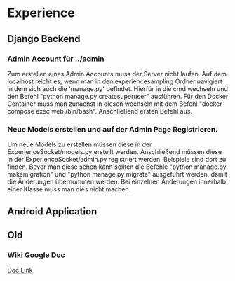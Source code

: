 # Experience 
## Django Backend
### Admin Account für ../admin
Zum erstellen eines Admin Accounts muss der Server nicht laufen. Auf dem
localhost reicht es, wenn man in den experiencesampling Ordner navigiert in dem
sich auch die 'manage.py' befindet. Hierfür in die cmd wechseln und den Befehl
"python manage.py createsuperuser" ausführen. Für den Docker Container muss 
man zunächst in diesen wechseln mit dem Befehl "docker-compose exec web /bin/bash".
Anschließend ersten Befehl aus.
### Neue Models erstellen und auf der Admin Page Registrieren.
Um neue Models zu erstellen müssen diese in der ExperienceSocket/models.py 
erstellt werden. Anschließend müssen diese in der ExperienceSocket/admin.py
registriert werden. Beispiele sind dort zu finden. Bevor man diese sehen kann
sollten die Befehle "python manage.py makemigration" und "python manage.py migrate"
ausgeführt werden, damit die Änderungen übernommen werden. Bei einzelnen Änderungen
innerhalb einer Klasse muss man dies nicht machen. 
## Android Application

## Old
### Wiki Google Doc
[Doc Link](https://docs.google.com/spreadsheets/d/1un-965-LAptT_QFSWqjXU4S76e3s4ppeOEl8tEc_oYo/edit?usp=sharing)









